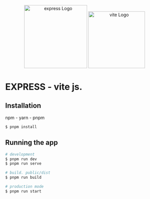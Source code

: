 <p align="center">
  <a href="http://nestjs.com/" target="blank"><img src="https://kinsta.com/wp-content/uploads/2022/04/express-1.png" width="200" alt="express Logo" /></a>
  <a href="https://vitejs.dev/" target="blank"><img src="https://upload.wikimedia.org/wikipedia/commons/thumb/f/f1/Vitejs-logo.svg/2078px-Vitejs-logo.svg.png" width="180" alt="vite Logo" /></a>
</p>

# EXPRESS - vite js.

## Installation

npm - yarn - pnpm

```bash
$ pnpm install
```

## Running the app

```bash
# development
$ pnpm run dev
$ pnpm run serve

# build. public/dist
$ pnpm run build

# production mode
$ pnpm run start
```
